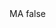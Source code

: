 <?xml version="1.0" encoding="UTF-8"?>
<CustomMetadata xmlns="http://soap.sforce.com/2006/04/metadata">
    <label>MA</label>
    <protected>false</protected>
</CustomMetadata>

